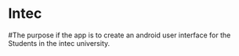 # Intec

#The purpose if the app is to create an android user interface for the Students in the intec university.
